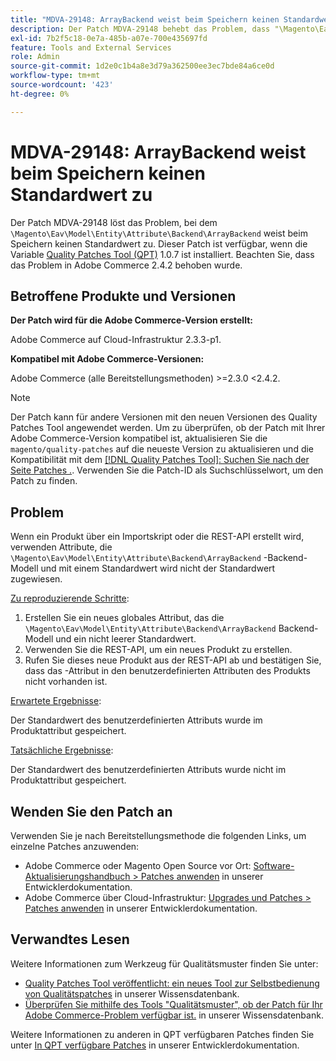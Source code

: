 ```yaml
---
title: "MDVA-29148: ArrayBackend weist beim Speichern keinen Standardwert zu."
description: Der Patch MDVA-29148 behebt das Problem, dass "\Magento\Eav\Model\Entity\Attribute\Backend\ArrayBackend"beim Speichern den Standardwert nicht zuweist. Dieser Patch ist verfügbar, wenn das [Quality Patches Tool (QPT)](/help/announcements/adobe-commerce-announcements/magento-quality-patches-released-new-tool-to-self-serve-quality-patches.md) 1.0.7 installiert ist. Beachten Sie, dass das Problem in Adobe Commerce 2.4.2 behoben wurde.
exl-id: 7b2f5c18-0e7a-485b-a07e-700e435697fd
feature: Tools and External Services
role: Admin
source-git-commit: 1d2e0c1b4a8e3d79a362500ee3ec7bde84a6ce0d
workflow-type: tm+mt
source-wordcount: '423'
ht-degree: 0%

---
```


# MDVA-29148: ArrayBackend weist beim Speichern keinen Standardwert zu

Der Patch MDVA-29148 löst das Problem, bei dem `\Magento\Eav\Model\Entity\Attribute\Backend\ArrayBackend` weist beim Speichern keinen Standardwert zu. Dieser Patch ist verfügbar, wenn die Variable [Quality Patches Tool (QPT)](/help/announcements/adobe-commerce-announcements/magento-quality-patches-released-new-tool-to-self-serve-quality-patches.md) 1.0.7 ist installiert. Beachten Sie, dass das Problem in Adobe Commerce 2.4.2 behoben wurde.

## Betroffene Produkte und Versionen

**Der Patch wird für die Adobe Commerce-Version erstellt:**

Adobe Commerce auf Cloud-Infrastruktur 2.3.3-p1.

**Kompatibel mit Adobe Commerce-Versionen:**

Adobe Commerce (alle Bereitstellungsmethoden) >=2.3.0 &lt;2.4.2.

>[!NOTE]
>
>Der Patch kann für andere Versionen mit den neuen Versionen des Quality Patches Tool angewendet werden. Um zu überprüfen, ob der Patch mit Ihrer Adobe Commerce-Version kompatibel ist, aktualisieren Sie die `magento/quality-patches` auf die neueste Version zu aktualisieren und die Kompatibilität mit dem [[!DNL Quality Patches Tool]: Suchen Sie nach der Seite Patches .](https://devdocs.magento.com/quality-patches/tool.html#patch-grid). Verwenden Sie die Patch-ID als Suchschlüsselwort, um den Patch zu finden.

## Problem

Wenn ein Produkt über ein Importskript oder die REST-API erstellt wird, verwenden Attribute, die `\Magento\Eav\Model\Entity\Attribute\Backend\ArrayBackend` -Backend-Modell und mit einem Standardwert wird nicht der Standardwert zugewiesen.

<u>Zu reproduzierende Schritte</u>:

1. Erstellen Sie ein neues globales Attribut, das die `\Magento\Eav\Model\Entity\Attribute\Backend\ArrayBackend` Backend-Modell und ein nicht leerer Standardwert.
1. Verwenden Sie die REST-API, um ein neues Produkt zu erstellen.
1. Rufen Sie dieses neue Produkt aus der REST-API ab und bestätigen Sie, dass das -Attribut in den benutzerdefinierten Attributen des Produkts nicht vorhanden ist.

<u>Erwartete Ergebnisse</u>:

Der Standardwert des benutzerdefinierten Attributs wurde im Produktattribut gespeichert.

<u>Tatsächliche Ergebnisse</u>:

Der Standardwert des benutzerdefinierten Attributs wurde nicht im Produktattribut gespeichert.

## Wenden Sie den Patch an

Verwenden Sie je nach Bereitstellungsmethode die folgenden Links, um einzelne Patches anzuwenden:

* Adobe Commerce oder Magento Open Source vor Ort: [Software-Aktualisierungshandbuch > Patches anwenden](https://devdocs.magento.com/guides/v2.4/comp-mgr/patching/mqp.html) in unserer Entwicklerdokumentation.
* Adobe Commerce über Cloud-Infrastruktur: [Upgrades und Patches > Patches anwenden](https://devdocs.magento.com/cloud/project/project-patch.html) in unserer Entwicklerdokumentation.

## Verwandtes Lesen

Weitere Informationen zum Werkzeug für Qualitätsmuster finden Sie unter:

* [Quality Patches Tool veröffentlicht: ein neues Tool zur Selbstbedienung von Qualitätspatches](/help/announcements/adobe-commerce-announcements/magento-quality-patches-released-new-tool-to-self-serve-quality-patches.md) in unserer Wissensdatenbank.
* [Überprüfen Sie mithilfe des Tools &quot;Qualitätsmuster&quot;, ob der Patch für Ihr Adobe Commerce-Problem verfügbar ist.](/help/support-tools/patches-available-in-qpt-tool/check-patch-for-magento-issue-with-magento-quality-patches.md) in unserer Wissensdatenbank.

Weitere Informationen zu anderen in QPT verfügbaren Patches finden Sie unter [In QPT verfügbare Patches](https://devdocs.magento.com/quality-patches/tool.html#patch-grid) in unserer Entwicklerdokumentation.
